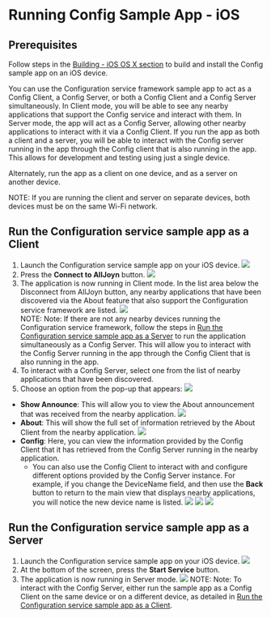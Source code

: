 # Running Config Sample App - iOS

## Prerequisites

Follow steps in the [Building - iOS OS X section][build-ios-osx] 
to build and install the Config sample app on an iOS device.

You can use the Configuration service framework sample app 
to act as a Config Client, a Config Server, or both a Config Client 
and a Config Server simultaneously. In Client mode, you will 
be able to see any nearby applications that support the Config 
service and interact with them. In Server mode, the app will 
act as a Config Server, allowing other nearby applications 
to interact with it via a Config Client. If you run the app 
as both a client and a server, you will be able to interact 
with the Config server running in the app through the Config 
client that is also running in the app. This allows for development 
and testing using just a single device.

Alternately, run the app as a client on one device, and as a server on another device.

NOTE: If you are running the client and server on separate devices, 
both devices must be on the same Wi-Fi network.

## Run the Configuration service sample app as a Client
1. Launch the Configuration service sample app on your iOS device.
  ![][config-client-1]
2. Press the **Connect to AllJoyn** button.
  ![][config-client-2]
3. The application is now running in Client mode. In the list 
area below the Disconnect from AllJoyn button, any nearby 
applications that have been discovered via the About feature 
that also support the Configuration service framework are listed.
  ![][config-client-3]  
   NOTE: Note: If there are not any nearby devices running the 
  Configuration service framework, follow the steps in 
  [Run the Configuration service sample app as a Server][run-config-sample-app-as-server] 
  to run the application simultaneously as a Config Server. 
  This will allow you to interact with the Config Server running 
  in the app through the Config Client that is also running in the app.
4. To interact with a Config Server, select one from the list 
of nearby applications that have been discovered.
5. Choose an option from the pop-up that appears:
    ![][config-client-4]
  * __Show Announce__: This will allow you to view the About 
  announcement that was received from the nearby application.
    ![][config-client-5]
  * __About__: This will show the full set of information 
  retrieved by the About Client from the nearby application.
    ![][config-client-6]
  * __Config__: Here, you can view the information provided by 
  the Config Client that it has retrieved from the Config Server 
  running in the nearby application. 
    * You can also use the Config Client to interact with and 
    configure different options provided by the Config Server 
    instance. For example, if you change the DeviceName field, 
    and then use the **Back** button to return to the main view 
    that displays nearby applications, you will notice the new device name is listed.
    ![][config-client-7]
    ![][config-client-8]
    ![][config-client-9]

## Run the Configuration service sample app as a Server

1. Launch the Configuration service sample app on your iOS device.
  ![][config-client-1]
2. At the bottom of the screen, press the **Start Service** button.
3. The application is now running in Server mode.
  ![][config-service-1]
   NOTE: Note: To interact with the Config Server, either run 
   the sample app as a Config Client on the same device or on 
   a different device, as detailed in 
   [Run the Configuration service sample app as a Client][run-config-sample-app-as-client].


[config-client-1]: /files/develop/run-sample-apps/ios-config-sample/config-client-1.png
[config-client-2]: /files/develop/run-sample-apps/ios-config-sample/config-client-2.png
[config-client-3]: /files/develop/run-sample-apps/ios-config-sample/config-client-3.png
[config-client-4]: /files/develop/run-sample-apps/ios-config-sample/config-client-4.png
[config-client-5]: /files/develop/run-sample-apps/ios-config-sample/config-client-5.png
[config-client-6]: /files/develop/run-sample-apps/ios-config-sample/config-client-6.png
[config-client-7]: /files/develop/run-sample-apps/ios-config-sample/config-client-7.png
[config-client-8]: /files/develop/run-sample-apps/ios-config-sample/config-client-8.png
[config-client-9]: /files/develop/run-sample-apps/ios-config-sample/config-client-9.png
[config-service-1]: /files/develop/run-sample-apps/ios-config-sample/config-service-1.png


[build-ios-osx]: /develop/building/ios_osx
[run-config-sample-app-as-server]: #run-the-configuration-service-sample-app-as-a-server
[run-config-sample-app-as-client]: #run-the-configuration-service-sample-app-as-a-client